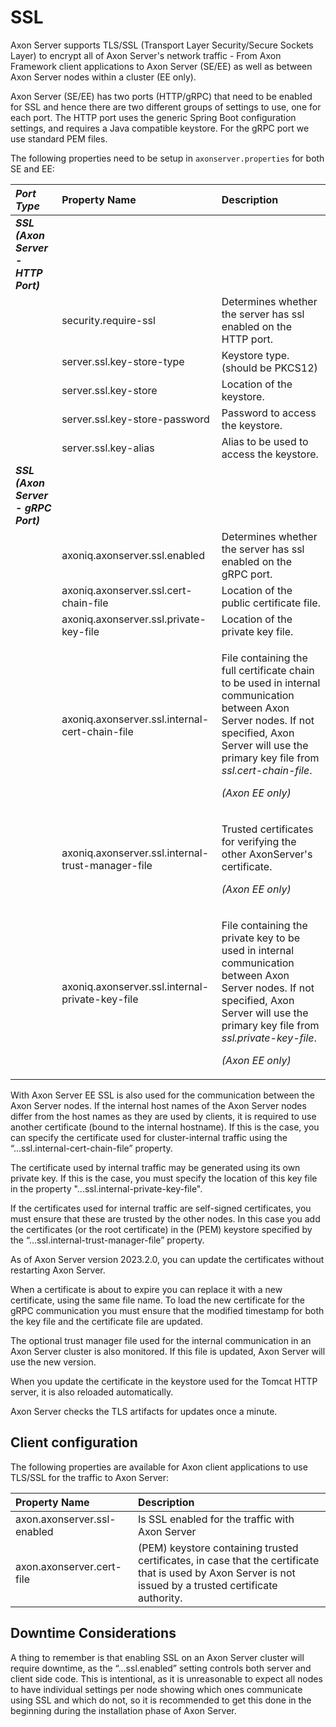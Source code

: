 # SSL

Axon Server supports TLS/SSL \(Transport Layer Security/Secure Sockets Layer\) to encrypt all of Axon Server's network traffic - From Axon Framework client applications to Axon Server \(SE/EE\) as well as between Axon Server nodes within a cluster \(EE only\).

Axon Server \(SE/EE\) has two ports \(HTTP/gRPC\) that need to be enabled for SSL and hence there are two different groups of settings to use, one for each port. The HTTP port uses the generic Spring Boot configuration settings, and requires a Java compatible keystore. For the gRPC port we use standard PEM files.

The following properties need to be setup in `axonserver.properties` for both SE and EE:

<table>
  <thead>
    <tr>
      <th style="text-align:left"><em><b>Port Type</b></em>
      </th>
      <th style="text-align:left">Property Name</th>
      <th style="text-align:left">Description</th>
    </tr>
  </thead>
  <tbody>
    <tr>
      <td style="text-align:left"><em><b>SSL (Axon Server - HTTP Port)</b></em>
      </td>
      <td style="text-align:left"></td>
      <td style="text-align:left"></td>
    </tr>
    <tr>
      <td style="text-align:left"></td>
      <td style="text-align:left">security.require-ssl</td>
      <td style="text-align:left">Determines whether the server has ssl enabled on the HTTP port.</td>
    </tr>
    <tr>
      <td style="text-align:left"></td>
      <td style="text-align:left">server.ssl.key-store-type</td>
      <td style="text-align:left">Keystore type. (should be PKCS12)</td>
    </tr>
    <tr>
      <td style="text-align:left"></td>
      <td style="text-align:left">server.ssl.key-store</td>
      <td style="text-align:left">Location of the keystore.</td>
    </tr>
    <tr>
      <td style="text-align:left"></td>
      <td style="text-align:left">server.ssl.key-store-password</td>
      <td style="text-align:left">Password to access the keystore.</td>
    </tr>
    <tr>
      <td style="text-align:left"></td>
      <td style="text-align:left">server.ssl.key-alias</td>
      <td style="text-align:left">Alias to be used to access the keystore.</td>
    </tr>
    <tr>
      <td style="text-align:left"><em><b>SSL (Axon Server - gRPC Port)</b></em>
      </td>
      <td style="text-align:left"></td>
      <td style="text-align:left"></td>
    </tr>
    <tr>
      <td style="text-align:left"></td>
      <td style="text-align:left">axoniq.axonserver.ssl.enabled</td>
      <td style="text-align:left">Determines whether the server has ssl enabled on the gRPC port.</td>
    </tr>
    <tr>
      <td style="text-align:left"></td>
      <td style="text-align:left">axoniq.axonserver.ssl.cert-chain-file</td>
      <td style="text-align:left">Location of the public certificate file.</td>
    </tr>
    <tr>
      <td style="text-align:left"></td>
      <td style="text-align:left">axoniq.axonserver.ssl.private-key-file</td>
      <td style="text-align:left">Location of the private key file.</td>
    </tr>
    <tr>
      <td style="text-align:left"></td>
      <td style="text-align:left">axoniq.axonserver.ssl.internal-cert-chain-file</td>
      <td style="text-align:left">
        <p>File containing the full certificate chain to be used in internal communication
          between Axon Server nodes. If not specified, Axon Server will use the primary key file from <em>ssl.cert-chain-file</em>.</p>
        <p><em>(Axon EE only)</em>
        </p>
      </td>
    </tr>
    <tr>
      <td style="text-align:left"></td>
      <td style="text-align:left">axoniq.axonserver.ssl.internal-trust-manager-file</td>
      <td style="text-align:left">
        <p>Trusted certificates for verifying the other AxonServer&apos;s certificate.</p>
        <p><em>(Axon EE only)</em>
        </p>
      </td>
    </tr>
    <tr>
      <td style="text-align:left"></td>
      <td style="text-align:left">axoniq.axonserver.ssl.internal-private-key-file</td>
      <td style="text-align:left">
        <p>File containing the private key to be used in internal communication
          between Axon Server nodes. If not specified, Axon Server will use the primary key file from <em>ssl.private-key-file</em>.</p>
        <p><em>(Axon EE only)</em>
        </p>
      </td>
    </tr>
  </tbody>
</table>

With Axon Server EE SSL is also used for the communication between the Axon Server nodes. If the internal host names of the Axon Server
nodes differ from the host names as they are used by clients, it is required to use another certificate (bound to the internal hostname).
If this is the case, you can specify the certificate used for cluster-internal traffic using the “...ssl.internal-cert-chain-file” property.

The certificate used by internal traffic may be generated using its own private key. If this is the case, you must specify the location
of this key file in the property "...ssl.internal-private-key-file".

If the certificates used for internal traffic are self-signed certificates, you must ensure that these are trusted by the other nodes.
In this case you add the certificates (or the root certificate) in the (PEM) keystore specified by 
the “...ssl.internal-trust-manager-file” property.

As of Axon Server version 2023.2.0, you can update the certificates without restarting Axon Server. 

When a certificate is about to expire you can replace it with a new certificate, using the same file name. 
To load the new certificate for the gRPC communication you must ensure that the modified timestamp for both the key file and the certificate file are updated. 

The optional trust manager file used for the internal communication in an Axon Server cluster is also monitored. If this file is updated, Axon Server will use the new version.

When you update the certificate in the keystore used for the Tomcat HTTP server, it is also reloaded automatically.

Axon Server checks the TLS artifacts for updates once a minute.

## Client configuration

The following properties are available for Axon client applications to use TLS/SSL for the traffic to Axon Server:
<table>
  <thead>
    <tr>
      <th style="text-align:left">Property Name</th>
      <th style="text-align:left">Description</th>
    </tr>
  </thead>
  <tbody>
    <tr>
        <td style="text-align:left">axon.axonserver.ssl-enabled</td>
        <td style="text-align:left">Is SSL enabled for the traffic with Axon Server</td>
    </tr>
    <tr>
        <td style="text-align:left">axon.axonserver.cert-file</td>
        <td style="text-align:left">(PEM) keystore containing trusted certificates, in case that the certificate 
that is used by Axon Server is not issued by a trusted certificate authority.</td>
    </tr>
  </tbody>
</table>

## Downtime Considerations

A thing to remember is that enabling SSL on an Axon Server cluster will require downtime, as the “...ssl.enabled” setting controls both server and client side code. This is intentional, as it is unreasonable to expect all nodes to have individual settings per node showing which ones communicate using SSL and which do not, so it is recommended to get this done in the beginning during the installation phase of Axon Server.

